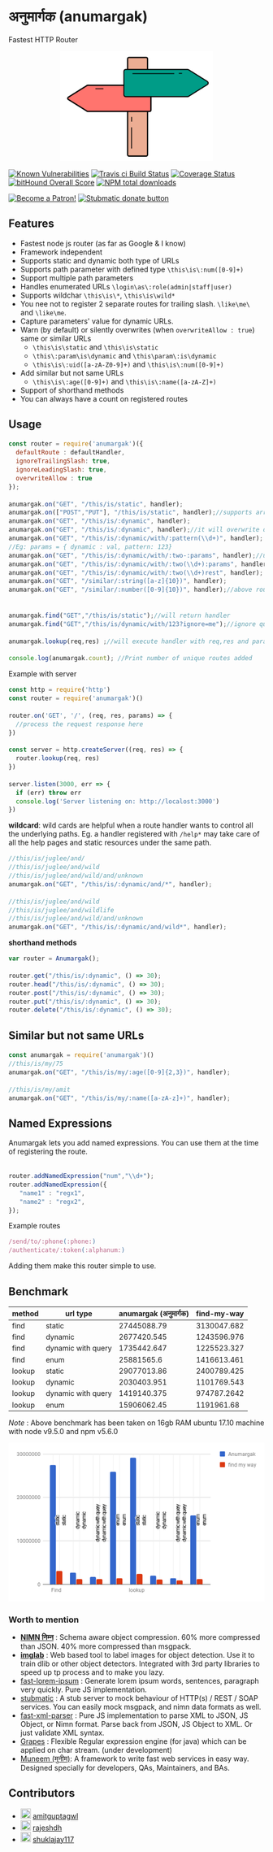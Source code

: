 # अनुमार्गक (anumargak)
Fastest HTTP Router

<div align="center"><img src="static/anumargak.png"  width="300px"></div>

[![Known Vulnerabilities](https://snyk.io/test/github/naturalintelligence/anumargak/badge.svg)](https://snyk.io/test/github/naturalintelligence/anumargak) 
[![Travis ci Build Status](https://travis-ci.org/NaturalIntelligence/anumargak.svg?branch=master)](https://travis-ci.org/NaturalIntelligence/anumargak) 
[![Coverage Status](https://coveralls.io/repos/github/NaturalIntelligence/anumargak/badge.svg?branch=master)](https://coveralls.io/github/NaturalIntelligence/anumargak?branch=master) 
[![bitHound Overall Score](https://www.bithound.io/github/NaturalIntelligence/anumargak/badges/score.svg)](https://www.bithound.io/github/NaturalIntelligence/anumargak) 
[![NPM total downloads](https://img.shields.io/npm/dt/anumargak.svg)](https://npm.im/anumargak)


<a href="https://www.patreon.com/bePatron?u=9531404" data-patreon-widget-type="become-patron-button"><img src="https://c5.patreon.com/external/logo/become_a_patron_button.png" alt="Become a Patron!" width="200" /></a>
<a href="https://www.paypal.com/cgi-bin/webscr?cmd=_s-xclick&hosted_button_id=KQJAX48SPUKNC"> <img src="https://www.paypalobjects.com/webstatic/en_US/btn/btn_donate_92x26.png" alt="Stubmatic donate button"/></a>

## Features

* Fastest node js router (as far as Google & I know)
* Framework independent
* Supports static and  dynamic both type of URLs
* Supports path parameter with defined type `\this\is\:num([0-9]+)`
* Support multiple path parameters
* Handles enumerated URLs `\login\as\:role(admin|staff|user)`
* Supports wildchar `\this\is\*`, `\this\is\wild*`
* You nee not to register 2 separate routes for trailing slash. `\like\me\` and `\like\me`.
* Capture parameters' value for dynamic URLs.
* Warn (by default) or silently overwrites (when `overwriteAllow : true`) same or similar URLs
  * `\this\is\static` and `\this\is\static`
  * `\this\:param\is\dynamic` and `\this\param\:is\dynamic`
  * `\this\is\:uid([a-zA-Z0-9]+)` and `\this\is\:num([0-9]+)`
* Add similar but not same URLs
  * `\this\is\:age([0-9]+)` and `\this\is\:name([a-zA-Z]+)`
* Support of shorthand methods
* You can always have a count on registered routes

## Usage

```js
const router = require('anumargak')({
  defaultRoute : defaultHandler,
  ignoreTrailingSlash: true,
  ignoreLeadingSlash: true,
  overwriteAllow : true
});

anumargak.on("GET", "/this/is/static", handler);
anumargak.on(["POST","PUT"], "/this/is/static", handler);//supports array
anumargak.on("GET", "/this/is/:dynamic", handler);
anumargak.on("GET", "/this/is/:dynamic", handler);//it will overwrite old mapping
anumargak.on("GET", "/this/is/:dynamic/with/:pattern(\\d+)", handler);
//Eg: params = { dynamic : val, pattern: 123}
anumargak.on("GET", "/this/is/:dynamic/with/:two-:params", handler);//use - to separate multiple parameters
anumargak.on("GET", "/this/is/:dynamic/with/:two(\\d+):params", handler);
anumargak.on("GET", "/this/is/:dynamic/with/:two(\\d+)rest", handler);
anumargak.on("GET", "/similar/:string([a-z]{10})", handler);
anumargak.on("GET", "/similar/:number([0-9]{10})", handler);//above route is different from this


anumargak.find("GET","/this/is/static");//will return handler
anumargak.find("GET","/this/is/dynamic/with/123?ignore=me");//ignore query parameters and hashtag part automatically

anumargak.lookup(req,res) ;//will execute handler with req,res and params(for dynamic URLs) as method parameters

console.log(anumargak.count); //Print number of unique routes added
```

Example with server
```js
const http = require('http')
const router = require('anumargak')()

router.on('GET', '/', (req, res, params) => {
  //process the request response here
})

const server = http.createServer((req, res) => {
  router.lookup(req, res)
})

server.listen(3000, err => {
  if (err) throw err
  console.log('Server listening on: http://localost:3000')
})

```

**wildcard**: wild cards are helpful when a route handler wants to control all the underlying paths. Eg. a handler registered with `/help*` may take care of all the help pages and static resources under the same path.

```js
//this/is/juglee/and/
//this/is/juglee/and/wild
//this/is/juglee/and/wild/and/unknown
anumargak.on("GET", "/this/is/:dynamic/and/*", handler);

//this/is/juglee/and/wild
//this/is/juglee/and/wildlife
//this/is/juglee/and/wild/and/unknown
anumargak.on("GET", "/this/is/:dynamic/and/wild*", handler);
```

**shorthand methods**

```js
var router = Anumargak();

router.get("/this/is/:dynamic", () => 30);
router.head("/this/is/:dynamic", () => 30);
router.post("/this/is/:dynamic", () => 30);
router.put("/this/is/:dynamic", () => 30);
router.delete("/this/is/:dynamic", () => 30);
```

## Similar but not same URLs

```js
const anumargak = require('anumargak')()
//this/is/my/75
anumargak.on("GET", "/this/is/my/:age([0-9]{2,3})", handler);

//this/is/my/amit
anumargak.on("GET", "/this/is/my/:name([a-zA-z]+)", handler);
```

## Named Expressions

Anumargak lets you add named expressions. You can use them at the time of registering the route.

```js

router.addNamedExpression("num","\\d+");
router.addNamedExpression({
   "name1" : "regx1",
   "name2" : "regx2",
});

```

Example routes

```js
/send/to/:phone(:phone:)
/authenticate/:token(:alphanum:)
```

Adding them make this router simple to use.


## Benchmark
|method | url type  | anumargak (अनुमार्गक) | find-my-way|
|------|------|------|------|
| find | static | 27445088.79 | 3130047.682 |
| find | dynamic | 2677420.545 | 1243596.976 |
| find | dynamic with query | 1735442.647 | 1225523.327 |
| find | enum | 25881565.6 | 1416613.461 |
| lookup | static | 29077013.86 | 2400789.425 |
| lookup | dynamic | 2030403.951 | 1101769.543 |
| lookup | dynamic with query | 1419140.375 | 974787.2642 |
| lookup | enum | 15906062.45 | 1191961.68 |

*Note* : Above benchmark has been taken on 16gb RAM ubuntu 17.10 machine with node v9.5.0 and npm v5.6.0


![chart](./static/chart.png)


### Worth to mention

- **[NIMN निम्न](https://github.com/nimndata/spec)** : Schema aware object compression. 60% more compressed than JSON. 40% more compressed than msgpack.
- **[imglab](https://github.com/NaturalIntelligence/imglab)** : Web based tool to label images for object detection. Use it to train dlib or other object detectors. Integrated with 3rd party libraries to speed up tp process and to make you lazy.
- [fast-lorem-ipsum](https://github.com/amitguptagwl/fast-lorem-ipsum) : Generate lorem ipsum words, sentences, paragraph very quickly. Pure JS implementation.
- [stubmatic](https://github.com/NaturalIntelligence/Stubmatic) : A stub server to mock behaviour of HTTP(s) / REST / SOAP services. You can easily mock msgpack, and nimn data formats as well.
- [fast-xml-parser](https://github.com/NaturalIntelligence/fast-xml-parser/) : Pure JS implementation to parse XML to JSON, JS Object, or Nimn format. Parse back from JSON, JS Object to XML. Or just validate XML syntax.
- [Grapes](https://github.com/amitguptagwl/grapes) : Flexible Regular expression engine (for java) which can be applied on char stream. (under development)
- [Muneem (मुनीम)](https://github.com/muneem4node/muneem): A framework to write fast web services in easy way. Designed specially for developers, QAs, Maintainers, and BAs.


## Contributors
- <img src="https://avatars2.githubusercontent.com/u/7692328?v=4" width="20" height="20"/> [amitguptagwl](https://github.com/amitguptagwl)
- <img src="https://avatars2.githubusercontent.com/u/10572008?v=4" width="20" height="20"/> [rajeshdh](https://github.com/rajeshdh)
- <img src="https://avatars3.githubusercontent.com/u/4491530?v=4" width="20" height="20"/> [shuklajay117](https://github.com/shuklajay117)
